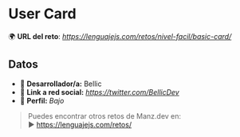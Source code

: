 # User Card

🌍 **URL del reto**: *https://lenguajejs.com/retos/nivel-facil/basic-card/*

## Datos

- 🦄 **Desarrollador/a:** Bellic
- 🐇 **Link a red social:** *https://twitter.com/BellicDev*
- 🦾 **Perfil:** _Bajo_

> Puedes encontrar otros retos de Manz.dev en: <br>▶ https://lenguajejs.com/retos/
